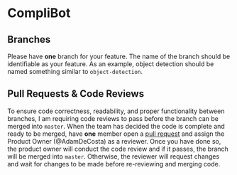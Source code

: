 # CompliBot

## Branches

Please have **one** branch for your feature. The name of the branch should be identifiable as your feature. As an example, object detection should be named something similar to `object-detection`. 

## Pull Requests & Code Reviews

To ensure code correctness, readability, and proper functionality between branches, I am requiring code reviews to pass before the branch can be merged into `master`. When the team has decided the code is complete and ready to be merged, have **one** member open a [pull request](https://github.com/AdamDeCosta/dat-330-final-project/pulls) and assign the Product Owner (@AdamDeCosta) as a reviewer. Once you have done so, the product owner will conduct the code review and if it passes, the branch will be merged into `master`. Otherwise, the reviewer will request changes and wait for changes to be made before re-reviewing and merging code.

